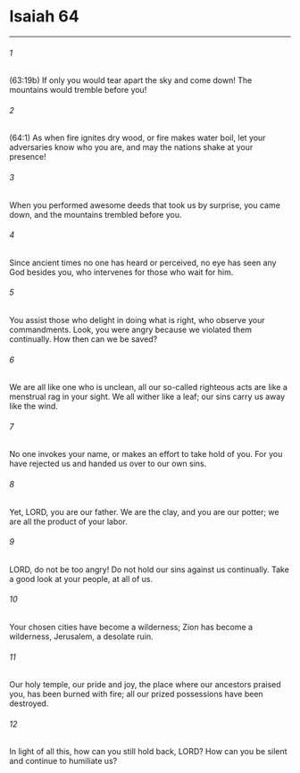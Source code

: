 # Isaiah 64
***



###### 1 
(63:19b) If only you would tear apart the sky and come down! The mountains would tremble before you! 

###### 2 
(64:1) As when fire ignites dry wood, or fire makes water boil, let your adversaries know who you are, and may the nations shake at your presence! 

###### 3 
When you performed awesome deeds that took us by surprise, you came down, and the mountains trembled before you. 

###### 4 
Since ancient times no one has heard or perceived, no eye has seen any God besides you, who intervenes for those who wait for him. 

###### 5 
You assist those who delight in doing what is right, who observe your commandments. Look, you were angry because we violated them continually. How then can we be saved? 

###### 6 
We are all like one who is unclean, all our so-called righteous acts are like a menstrual rag in your sight. We all wither like a leaf; our sins carry us away like the wind. 

###### 7 
No one invokes your name, or makes an effort to take hold of you. For you have rejected us and handed us over to our own sins. 

###### 8 
Yet, LORD, you are our father. We are the clay, and you are our potter; we are all the product of your labor. 

###### 9 
LORD, do not be too angry! Do not hold our sins against us continually. Take a good look at your people, at all of us. 

###### 10 
Your chosen cities have become a wilderness; Zion has become a wilderness, Jerusalem, a desolate ruin. 

###### 11 
Our holy temple, our pride and joy, the place where our ancestors praised you, has been burned with fire; all our prized possessions have been destroyed. 

###### 12 
In light of all this, how can you still hold back, LORD? How can you be silent and continue to humiliate us?
